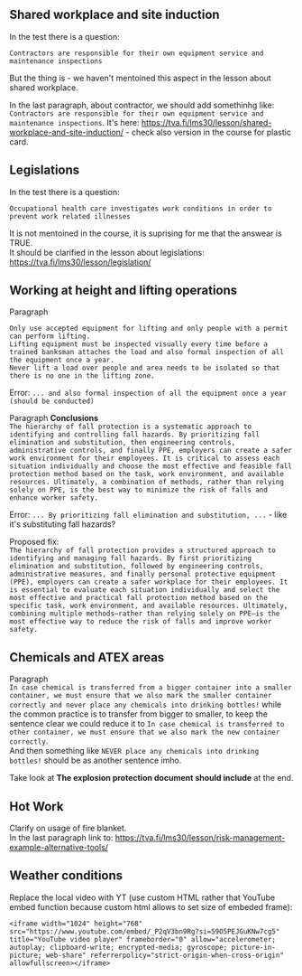 ## Shared workplace and site induction

In the test there is a question:  
```
Contractors are responsible for their own equipment service and maintenance inspections
```
But the thing is - we haven't mentoined this aspect in the lesson about shared workplace.

In the last paragraph, about contractor, we should add somethinhg like: `Contractors are responsible for their own equipment service and maintenance inspections`.
It's here: https://tva.fi/lms30/lesson/shared-workplace-and-site-induction/ - check also version in the course for plastic card.  

## Legislations

In the test there is a question:  
```
Occupational health care investigates work conditions in order to prevent work related illnesses
```
It is not mentoined in the course, it is suprising for me that the answear is TRUE.  
It should be clarified in the lesson about legislations: https://tva.fi/lms30/lesson/legislation/


## Working at height and lifting operations

Paragraph  
```
Only use accepted equipment for lifting and only people with a permit can perform lifting.
Lifting equipment must be inspected visually every time before a trained banksman attaches the load and also formal inspection of all the equipment once a year. 
Never lift a load over people and area needs to be isolated so that there is no one in the lifting zone.
```

Error: `... and also formal inspection of all the equipment once a year (should be conducted)`


Paragraph **Conclusions**  
``` The hierarchy of fall protection is a systematic approach to identifying and controlling fall hazards. By prioritizing fall elimination and substitution, then engineering controls, administrative controls, and finally PPE, employers can create a safer work environment for their employees. It is critical to assess each situation individually and choose the most effective and feasible fall protection method based on the task, work environment, and available resources. Ultimately, a combination of methods, rather than relying solely on PPE, is the best way to minimize the risk of falls and enhance worker safety. ```

Error: `... By prioritizing fall elimination and substitution, ...` - like it's substituting fall hazards?

Proposed fix:  
```The hierarchy of fall protection provides a structured approach to identifying and managing fall hazards. By first prioritizing elimination and substitution, followed by engineering controls, administrative measures, and finally personal protective equipment (PPE), employers can create a safer workplace for their employees. It is essential to evaluate each situation individually and select the most effective and practical fall protection method based on the specific task, work environment, and available resources. Ultimately, combining multiple methods—rather than relying solely on PPE—is the most effective way to reduce the risk of falls and improve worker safety. ```  


## Chemicals and ATEX areas

Paragraph  
`In case chemical is transferred from a bigger container into a smaller container, we must ensure that we also mark the smaller container correctly and never place any chemicals into drinking bottles!` while the common practice is to transfer from bigger to smaller, to keep the sentence clear we could reduce it to `In case chemical is transferred to other container, we must ensure that we also mark the new container correctly`.  
And then something like `NEVER place any chemicals into drinking bottles!` should be as another sentence imho.  
 
Take look at **The explosion protection document should include** at the end.


## Hot Work
Clarify on usage of fire blanket.  
In the last paragraph link to: https://tva.fi/lms30/lesson/risk-management-example-alternative-tools/

## Weather conditions
Replace the local video with YT (use custom HTML rather that YouTube embed function because custom html allows to set size of embeded frame):

```
<iframe width="1024" height="768" src="https://www.youtube.com/embed/_P2qV3bn9Rg?si=59O5PEJGuKNw7cg5" title="YouTube video player" frameborder="0" allow="accelerometer; autoplay; clipboard-write; encrypted-media; gyroscope; picture-in-picture; web-share" referrerpolicy="strict-origin-when-cross-origin" allowfullscreen></iframe>
```
